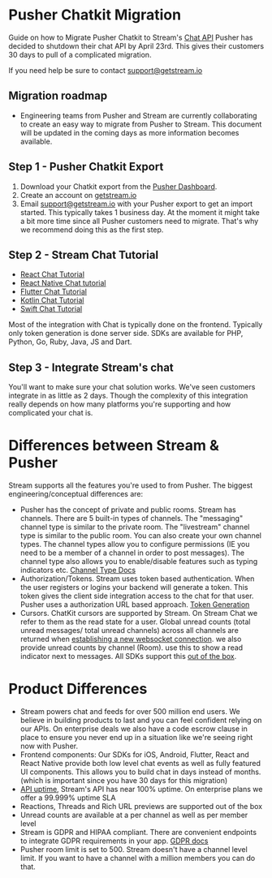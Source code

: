 # Pusher Chatkit Migration

Guide on how to Migrate Pusher Chatkit to Stream's [Chat API](https://getstream.io/chat/)
Pusher has decided to shutdown their chat API by April 23rd. This gives their customers 30 days to pull of a complicated migration. 

If you need help be sure to contact support@getstream.io

## Migration roadmap

- Engineering teams from Pusher and Stream are currently collaborating to create an easy way to migrate from Pusher to Stream. This document will be updated in the coming days as more information becomes available.

## Step 1 - Pusher Chatkit Export

1. Download your Chatkit export from the [Pusher Dashboard](https://dashboard.pusher.com/). 
2. Create an account on [getstream.io](https://getstream.io/)
3. Email support@getstream.io with your Pusher export to get an import started. This typically takes 1 business day. At the moment it might take a bit more time since all Pusher customers need to migrate. That's why we recommend doing this as the first step.

## Step 2 - Stream Chat Tutorial

- [React Chat Tutorial](https://getstream.io/chat/react-chat/tutorial/)
- [React Native Chat tutorial](https://getstream.io/chat/react-native-chat/tutorial/)
- [Flutter Chat Tutorial](https://getstream.io/chat/flutter/tutorial/)
- [Kotlin Chat Tutorial](https://getstream.io/tutorials/android-chat/#kotlin)
- [Swift Chat Tutorial](https://getstream.io/tutorials/ios-chat/)

Most of the integration with Chat is typically done on the frontend. Typically only token generation is done server side.
SDKs are available for PHP, Python, Go, Ruby, Java, JS and Dart.

## Step 3 - Integrate Stream's chat

You'll want to make sure your chat solution works. We've seen customers integrate in as little as 2 days. Though the complexity of this integration really depends on how many platforms you're supporting and how complicated your chat is.

# Differences between Stream & Pusher

Stream supports all the features you're used to from Pusher. The biggest engineering/conceptual differences are:

* Pusher has the concept of private and public rooms. Stream has channels. There are 5 built-in types of channels. The "messaging" channel type is similar to the private room. The "livestream" channel type is similar to the public room. You can also create your own channel types. The channel types allow you to configure permissions (IE you need to be a member of a channel in order to post messages). The channel type also allows you to enable/disable features such as typing indicators etc. [Channel Type Docs](https://getstream.io/chat/docs/channel_features/?language=js)
* Authorization/Tokens. Stream uses token based authentication. When the user registers or logins your backend will generate a token. This token gives the client side integration access to the chat for that user. Pusher uses a authorization URL based approach. [Token Generation](https://getstream.io/chat/docs/init_and_users/?language=js&q=token#tokens)
* Cursors. ChatKit cursors are supported by Stream. On Stream Chat we refer to them as the read state for a user.
Global unread counts (total unread messages/ total unread channels) across all channels are returned when [establishing a new websocket connection](https://getstream.io/chat/docs/unread/?language=js).
we also provide unread counts by channel (Room). use this to show a read indicator next to messages. All 
SDKs support this [out of the box](https://getstream.io/chat/docs/unread_channel/?language=js).


# Product Differences

* Stream powers chat and feeds for over 500 million end users. We believe in building products to last and you can feel confident relying on our APIs. On enterprise deals we also have a code escrow clause in place to ensure you never end up in a situation like we're seeing right now with Pusher.
* Frontend components: Our SDKs for iOS, Android, Flutter, React and React Native provide both low level chat events as well as fully featured UI components. This allows you to build chat in days instead of months. (which is important since you have 30 days for this migration)
* [API uptime](http://status.getstream.io/), Stream's API has near 100% uptime. On enterprise plans we offer a 99.999% uptime SLA
* Reactions, Threads and Rich URL previews are supported out of the box
* Unread counts are available at a per channel as well as per member level
* Stream is GDPR and HIPAA compliant. There are convenient endpoints to integrate GDPR requirements in your app. [GDPR docs](https://getstream.io/chat/docs/gdpr/?language=js)
* Pusher room limit is set to 500. Stream doesn't have a channel level limit. If you want to have a channel with a million members you can do that.

